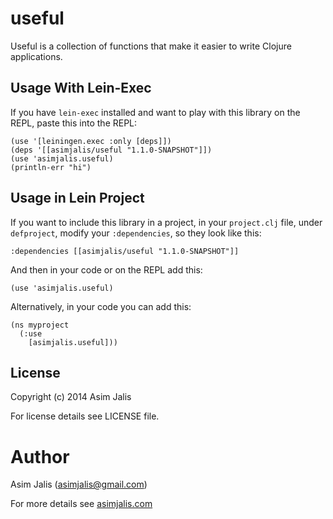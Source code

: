 
# useful

Useful is a collection of functions that make it easier to write
Clojure applications.

## Usage With Lein-Exec

If you have `lein-exec` installed and want to play with this library
on the REPL, paste this into the REPL:

    (use '[leiningen.exec :only [deps]])
    (deps '[[asimjalis/useful "1.1.0-SNAPSHOT"]])
    (use 'asimjalis.useful)
    (println-err "hi")


## Usage in Lein Project

If you want to include this library in a project, in your
`project.clj` file, under `defproject`, modify your `:dependencies`,
so they look like this:

    :dependencies [[asimjalis/useful "1.1.0-SNAPSHOT"]]

And then in your code or on the REPL add this:

    (use 'asimjalis.useful)

Alternatively, in your code you can add this:

    (ns myproject
      (:use 
        [asimjalis.useful]))

## License

Copyright (c) 2014 Asim Jalis

For license details see LICENSE file.

# Author

Asim Jalis (asimjalis@gmail.com)

For more details see [asimjalis.com](http://asimjalis.com)
